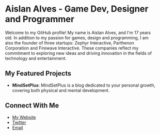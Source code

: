 # Aislan Alves - Game Dev, Designer and Programmer

Welcome to my GitHub profile! My name is Aislan Alves, and I'm 17 years old. In addition to my passion for games, design and programming, I am also the founder of three startups: Zephyr Interactive, Parthenon Corporation and Firewave Interactive. These companies reflect my commitment to exploring new ideas and driving innovation in the fields of technology and entertainment.

## My Featured Projects

- **MindSetPlus**: MindSetPlus is a blog dedicated to your personal growth, covering both physical and mental development.

## Connect With Me

- [My Website](https://asn6a.github.io/asna6.github.io/)
- [Twitter](https://twitter.com/aislanalves)
- [Email](mailto:aa16.neg@gmail.com)
